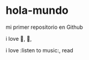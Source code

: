 # hola-mundo

mi primer repositorio en Github

i love :pizza:, :spaghetti:,

i love :listen to music:, read
